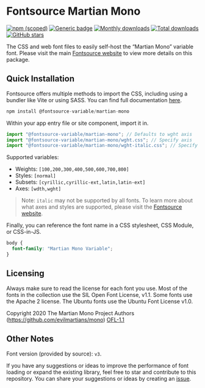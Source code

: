 # Fontsource Martian Mono

[![npm (scoped)](https://img.shields.io/npm/v/@fontsource-variable/martian-mono?color=brightgreen)](https://www.npmjs.com/package/@fontsource-variable/martian-mono) [![Generic badge](https://img.shields.io/badge/fontsource-passing-brightgreen)](https://github.com/fontsource/fontsource) [![Monthly downloads](https://badgen.net/npm/dm/@fontsource-variable/martian-mono)](https://github.com/fontsource/fontsource) [![Total downloads](https://badgen.net/npm/dt/@fontsource-variable/martian-mono)](https://github.com/fontsource/fontsource) [![GitHub stars](https://img.shields.io/github/stars/fontsource/fontsource.svg?style=social&label=Star)](https://github.com/fontsource/fontsource/stargazers)

The CSS and web font files to easily self-host the “Martian Mono” variable font. Please visit the main [Fontsource website](https://fontsource.org/fonts/martian-mono) to view more details on this package.

## Quick Installation

Fontsource offers multiple methods to import the CSS, including using a bundler like Vite or using SASS. You can find full documentation [here](https://fontsource.org/docs/getting-started/introduction).

```javascript
npm install @fontsource-variable/martian-mono
```

Within your app entry file or site component, import it in.

```javascript
import "@fontsource-variable/martian-mono"; // Defaults to wght axis
import "@fontsource-variable/martian-mono/wght.css"; // Specify axis
import "@fontsource-variable/martian-mono/wght-italic.css"; // Specify axis and style
```

Supported variables:
- Weights: `[100,200,300,400,500,600,700,800]`
- Styles: `[normal]`
- Subsets: `[cyrillic,cyrillic-ext,latin,latin-ext]`
- Axes: `[wdth,wght]`

> Note: `italic` may not be supported by all fonts. To learn more about what axes and styles are supported, please visit the [Fontsource website](https://fontsource.org/fonts/martian-mono).

Finally, you can reference the font name in a CSS stylesheet, CSS Module, or CSS-in-JS.

```css
body {
  font-family: "Martian Mono Variable";
}
```

## Licensing
Always make sure to read the license for each font you use. Most of the fonts in the collection use the SIL Open Font License, v1.1. Some fonts use the Apache 2 license. The Ubuntu fonts use the Ubuntu Font License v1.0.

Copyright 2020 The Martian Mono Project Authors (https://github.com/evilmartians/mono)
[OFL-1.1](http://scripts.sil.org/OFL)

## Other Notes
Font version (provided by source): `v3`.

If you have any suggestions or ideas to improve the performance of font loading or expand the existing library, feel free to star and contribute to this repository. You can share your suggestions or ideas by creating an [issue](https://github.com/fontsource/fontsource/issues).